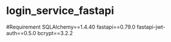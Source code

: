 # login_service_fastapi

#Requirement
SQLAlchemy==1.4.40
fastapi==0.79.0
fastapi-jwt-auth==0.5.0
bcrypt==3.2.2
